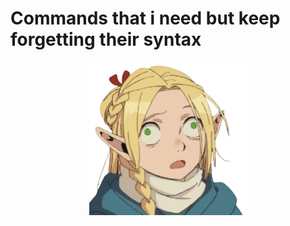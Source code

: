 # Commands that i need but keep forgetting their syntax

<p align="center">
  <img src="bruh.png" alt="Bruh" style="width:50%;">
</p>
